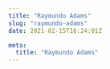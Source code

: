 ```yaml
---
title: "Raymundo Adams"
slug: "raymundo-adams"
date: 2021-02-15T16:24:01Z

meta:
  title: "Raymundo Adams"
---
```


